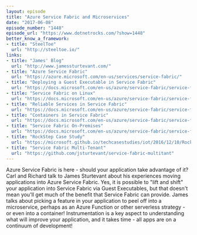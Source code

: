 ```yaml
---
layout: episode
title: "Azure Service Fabric and Microservices"
date: "2017-06-08"
episode_number: "1448"
episode_url: "https://www.dotnetrocks.com/?show=1448"
better_know_a_framework:
- title: "SteelToe"
  url: "http://steeltoe.io/"
links:
- title: "James' Blog"
  url: "http://www.jamessturtevant.com/"
- title: "Azure Service Fabric"
  url: "https://azure.microsoft.com/en-us/services/service-fabric/"
- title: "Deploying a Guest Executable in Service Fabric"
  url: "https://docs.microsoft.com/en-us/azure/service-fabric/service-fabric-deploy-existing-app"
- title: "Service Fabric on Linux"
  url: "https://docs.microsoft.com/en-us/azure/service-fabric/service-fabric-linux-overview"
- title: "Reliable Services in Service Fabric"
  url: "https://docs.microsoft.com/en-us/azure/service-fabric/service-fabric-reliable-services-introduction"
- title: "Containers in Service Fabric"
  url: "https://docs.microsoft.com/en-us/azure/service-fabric/service-fabric-containers-overview"
- title: "Service Fabric On-Premises"
  url: "https://docs.microsoft.com/en-us/azure/service-fabric/service-fabric-cluster-creation-for-windows-server"
- title: "RockStep Case Study"
  url: "https://microsoft.github.io/techcasestudies/iot/2016/12/10/Rockstep.html"
- title: "Service Fabric Multi-Tenant"
  url: "https://github.com/jsturtevant/service-fabric-multitant"
---
```


Azure Service Fabric is here - should your application take advantage of it? Carl and Richard talk to James Sturtevant about his experiences moving applications into Azure Service Fabric. Yes, it is possible to "lift and shift" your application into Service Fabric via Guest Executables, but that doesn't mean you'll get much of the benefit that Service Fabric can provide. James talks about picking a feature in your application to peel off into a microservice, perhaps as an Azure Function or other serverless strategy - or even into a container! Instrumentation is a key aspect to understanding what will improve your application, and it takes time - all apps are on a continuum of development!
